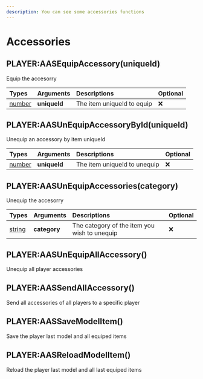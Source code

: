 ```yaml
---
description: You can see some accessories functions
---
```


# Accessories

## PLAYER:AASEquipAccessory\(uniqueId\)

Equip the accesorry

| Types | Arguments | Descriptions | Optional |
| :--- | :--- | :--- | :--- |
| [number](https://www.lua.org/pil/2.3.html) | **uniqueId** | The item uniqueId to equip | ❌ |

## PLAYER:AASUnEquipAccessoryById\(uniqueId\)

Unequip an accessory by item uniqueId

| Types | Arguments | Descriptions | Optional |
| :--- | :--- | :--- | :--- |
| [number](https://www.lua.org/pil/2.3.html) | **uniqueId** | The item uniqueId to unequip | ❌ |

## PLAYER:AASUnEquipAccessories\(category\)

Unequip the accesorry

| Types | Arguments | Descriptions | Optional |
| :--- | :--- | :--- | :--- |
| [string](https://www.lua.org/pil/2.4.html) | **category** | The category of the item you wish to unequip | ❌ |

## PLAYER:AASUnEquipAllAccessory\(\)

Unequip all player accessories

## PLAYER:AASSendAllAccessory\(\)

Send all accessories of all players to a specific player

## PLAYER:AASSaveModelItem()

Save the player last model and all equiped items

## PLAYER:AASReloadModelItem()

Reload the player last model and all last equiped items